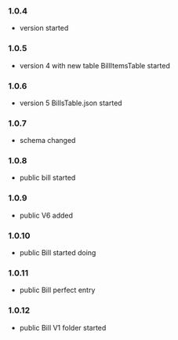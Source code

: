 
### 1.0.4

- version started

### 1.0.5

- version 4 with new table BillItemsTable started

### 1.0.6

- version 5 BillsTable.json started

### 1.0.7

- schema changed 

### 1.0.8

- public bill started

### 1.0.9

- public V6 added

### 1.0.10

- public Bill started doing

### 1.0.11

- public Bill perfect entry

### 1.0.12

- public Bill V1 folder started